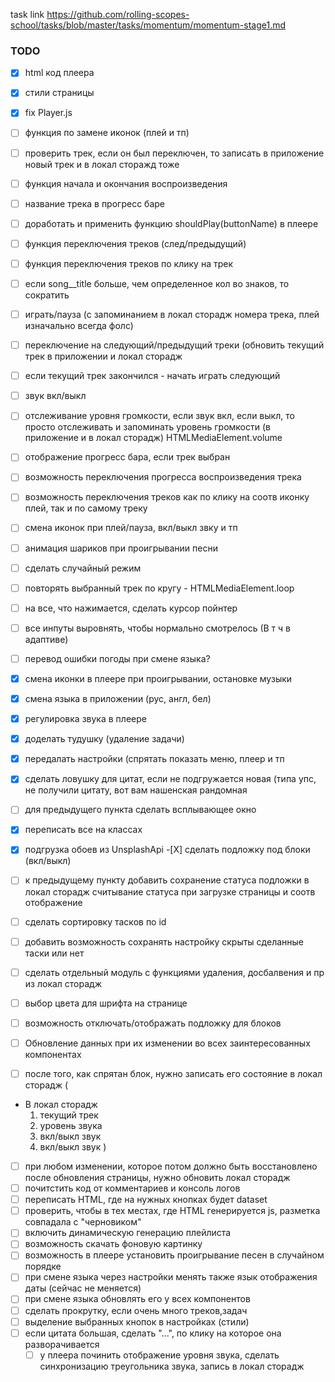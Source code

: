 task link https://github.com/rolling-scopes-school/tasks/blob/master/tasks/momentum/momentum-stage1.md

### TODO

-[x]  html код плеера <br>
-[x]  стили страницы <br>
-[x]  fix Player.js <br>
-[ ]  функция по замене иконок (плей и тп) <br>
- [ ] проверить трек, если он был переключен, то записать в приложение новый трек и в локал сторажд тоже

-[ ]  функция начала и окончания воспроизведения <br>
- [ ] название трека в прогресс баре
- [ ] доработать и применить функцию  shouldPlay(buttonName) в плеере
-[ ]  функция переключения треков (след/предыдущий) <br>
-[ ]  функция переключения треков по клику на трек <br>
-[ ]  если song__title больше, чем определенное кол во знаков, то сократить <br>
- [ ] играть/пауза (с запоминанием в локал сторадж номера трека, плей изначально всегда фолс)
- [ ] переключение на следующий/предыдущий треки (обновить текущий трек в приложении и локал сторадж
- [ ] если текущий трек закончился - начать играть следующий
- [ ] звук вкл/выкл
- [ ] отслеживание уровня громкости, если звук вкл, если выкл, то просто отслеживать и запоминать уровень громкости (в приложение и в локал сторадж) HTMLMediaElement.volume
- [ ] отображение прогресс бара, если трек выбран
- [ ] возможность переключения прогресса воспроизведения трека
- [ ] возможность переключения треков как по клику на соотв иконку плей, так и по самому треку
- [ ] смена иконок при плей/пауза, вкл/выкл звку и тп
- [ ] анимация шариков при проигрывании песни
- [ ] сделать случайный режим
- [ ] повторять выбранный трек по кругу - HTMLMediaElement.loop
-[ ]  на все, что нажимается, сделать курсор пойнтер <br>
-[ ]  все инпуты выровнять, чтобы нормально смотрелось (В т ч в адаптиве) <br>
-[ ]  перевод ошибки погоды при смене языка? <br>
-[x] смена иконки в плеере при проигрывании, остановке музыки
-[x] смена языка в приложении (рус, англ, бел)
-[x] регулировка звука в плеере
-[x]  доделать тудушку (удаление задачи)
-[x] передалать настройки (спрятать показать меню, плеер и тп 
-[x]  сделать ловушку для цитат, если не подгружается новая (типа упс, не получили цитату, вот вам нашенская рандомная
-[ ]  для предыдущего пункта сделать всплывающее окно
-[x] переписать все на классах
-[x] подгрузка обоев из UnsplashApi 
-[Х]  сделать подложку под блоки (вкл/выкл)
-[ ]  к предыдущему пункту добавить сохранение статуса подложки в локал сторадж 
        считывание статуса при загрузке страницы и соотв отображение
-[ ]  сделать сортировку тасков по id
- [ ]  добавить возможность сохранять настройку скрыты сделанные таски или нет
-[ ]  сделать отдельный модуль с функциями удаления, досбалвения и пр из локал сторадж
-[ ]  выбор цвета для шрифта на странице
-[ ]  возможность отключать/отображать подложку для блоков
-[ ]  Обновление данных при их изменении во всех заинтересованных компонентах
-[ ]  после того, как спрятан блок, нужно записать его состояние в локал сторадж (
* В локал сторадж
  1. текущий трек
  4. уровень звука
  5. вкл/выкл звук
  5. вкл/выкл звук
 )
-[ ]  при любом изменении, которое потом должно быть восстановлено после обновления страницы,
    нужно обновить локал сторадж
-[ ]  почитстить код от комментариев и консоль логов
- [ ] переписать HTML, где на нужных кнопках будет dataset
- [ ] проверить, чтобы в тех местах, где HTML генерируется js, разметка совпадала с "черновиком"
- [ ] включить динамическую генерацию плейлиста
- [ ] возможность скачать фоновую картинку
- [ ] возможность в плеере установить проигрывание песен в случайном порядке
- [ ] при смене языка через настройки менять также язык отображения даты (сейчас не меняется)
- [ ] при смене языка обновлять его у всех компонентов
- [ ] сделать прокрутку, если очень много треков,задач
- [ ] выделение выбранных кнопок в настройках (стили)
- [ ] если цитата большая, сделать "...", по клику на которое она разворачивается
  - [ ] у плеера починить отображение уровня звука, сделать синхронизацию треугольника звука, запись в локал
    сторадж